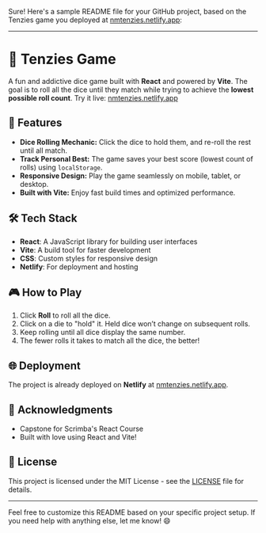 Sure! Here's a sample README file for your GitHub project, based on the Tenzies game you deployed at [nmtenzies.netlify.app](https://nmtenzies.netlify.app/):

---

# 🎲 Tenzies Game

A fun and addictive dice game built with **React** and powered by **Vite**. The goal is to roll all the dice until they match while trying to achieve the **lowest possible roll count**. Try it live: [nmtenzies.netlify.app](https://nmtenzies.netlify.app/)


## 🚀 Features

- **Dice Rolling Mechanic:** Click the dice to hold them, and re-roll the rest until all match.
- **Track Personal Best:** The game saves your best score (lowest count of rolls) using `localStorage`.
- **Responsive Design:** Play the game seamlessly on mobile, tablet, or desktop.
- **Built with Vite:** Enjoy fast build times and optimized performance.

## 🛠️ Tech Stack

- **React**: A JavaScript library for building user interfaces
- **Vite**: A build tool for faster development
- **CSS**: Custom styles for responsive design
- **Netlify**: For deployment and hosting

## 🎮 How to Play

1. Click **Roll** to roll all the dice.
2. Click on a die to "hold" it. Held dice won’t change on subsequent rolls.
3. Keep rolling until all dice display the same number.
4. The fewer rolls it takes to match all the dice, the better!



## 🌐 Deployment

The project is already deployed on **Netlify** at [nmtenzies.netlify.app](https://nmtenzies.netlify.app).


## 👏 Acknowledgments

- Capstone for Scrimba's React Course
- Built with love using React and Vite!

## 📄 License

This project is licensed under the MIT License - see the [LICENSE](LICENSE) file for details.

---

Feel free to customize this README based on your specific project setup. If you need help with anything else, let me know! 😄
